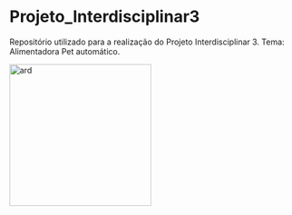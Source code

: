 # Projeto_Interdisciplinar3
Repositório utilizado para a realização do Projeto Interdisciplinar 3. 
Tema: Alimentadora Pet automático.
<div style = "Center: left;">
  <img src="https://logodownload.org/wp-content/uploads/2019/03/arduino-logo-0.png" alt="ard" width="250">
</div>
